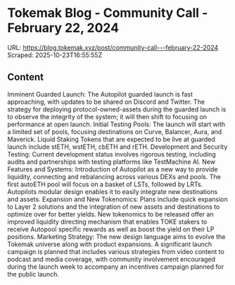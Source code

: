# Tokemak Blog - Community Call - February 22, 2024

URL: https://blog.tokemak.xyz/post/community-call---february-22-2024
Scraped: 2025-10-23T16:55:55Z

## Content

Imminent Guarded Launch: The Autopilot guarded launch is fast approaching, with updates to be shared on Discord and Twitter. The strategy for deploying protocol-owned-assets during the guarded launch is to observe the integrity of the system; it will then shift to focusing on performance at open launch.
Initial Testing Pools: The launch will start with a limited set of pools, focusing destinations on Curve, Balancer, Aura, and Maverick. Liquid Staking Tokens that are expected to be live at guarded launch include stETH, wstETH, cbETH and rETH.
Development and Security Testing: Current development status involves rigorous testing, including audits and partnerships with testing platforms like TestMachine AI.
‍New Features and Systems: Introduction of Autopilot as a new way to provide liquidity, connecting and rebalancing across various DEXs and pools. The first autoETH pool will focus on a basket of LSTs, followed by LRTs. Autopilots modular design enables it to easily integrate new destinations and assets.
Expansion and New Tokenomics: Plans include quick expansion to Layer 2 solutions and the integration of new assets and destinations to optimize over for better yields. New tokenomics to be released offer an improved liquidity directing mechanism that enables TOKE stakers to receive Autopool specific rewards as well as boost the yield on their LP positions.
Marketing Strategy: The new design language aims to evolve the Tokemak universe along with product expansions. A significant launch campaign is planned that includes various strategies from video content to podcast and media coverage, with community involvement encouraged during the launch week to accompany an incentives campaign planned for the public launch.

‍